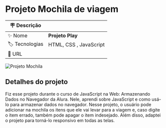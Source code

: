 # Projeto Mochila de viagem 

| :placard: Descrição |     |
| -------------  | --- |
| :sparkles: Nome        | **Projeto Play**
| :label: Tecnologias | HTML, CSS , JavaScript
| :rocket: URL         | 

<!-- Inserir imagem com a #vitrinedev ao final do link -->
![Projeto Mochila ](https://github.com/duduveras/Projeto-Mochila-de-Viagem/assets/126736702/e34eb569-5dfc-4ae2-83e4-580a83aca3be)


## Detalhes do projeto

Fiz esse projeto durante o curso de JavaScript na Web: Armazenando Dados no Navegador da Alura. Nele, aprendi sobre JavaScript e como usá-lo para armazenar dados no navegador. Nesse projeto, o usuário pode adicionar na mochila os itens que ele vai levar para a viagem e, caso digite o item errado, também pode apagar o item indesejado. Além disso, adaptei o projeto para torná-lo responsivo em todas as telas.
